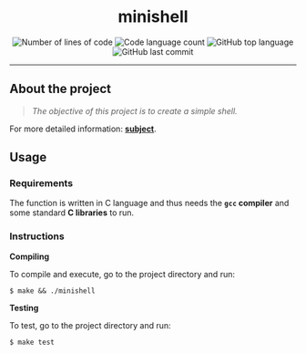 <h1 align="center">
  minishell
</h1>

<p align="center">
	<img alt="Number of lines of code" src="https://img.shields.io/tokei/lines/github/LineGM/minishell/src?color=critical" />
	<img alt="Code language count" src="https://img.shields.io/github/languages/count/LineGM/minishell/src?color=yellow"/>
	<img alt="GitHub top language" src="https://img.shields.io/github/languages/top/LineGM/minishell/src?color=blue"/>
	<img alt="GitHub last commit" src="https://img.shields.io/github/last-commit/LineGM/minishell/src?color=green"/>
</p>

---

## About the project

> _The objective of this project is to create a simple shell._

For more detailed information: [**subject**](https://github.com/LineGM/minishell/blob/main/minishell_en.pdf).


## Usage

### Requirements

The function is written in C language and thus needs the **`gcc` compiler** and some standard **C libraries** to run.

### Instructions

**Compiling**

To compile and execute, go to the project directory and run:

```shell
$ make && ./minishell
```

**Testing**

To test, go to the project directory and run:

```shell
$ make test
```
